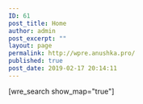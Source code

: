 ```yaml
---
ID: 61
post_title: Home
author: admin
post_excerpt: ""
layout: page
permalink: http://wpre.anushka.pro/
published: true
post_date: 2019-02-17 20:14:11
---
```

<!-- wp:shortcode -->
[wre_search show_map="true"]
<!-- /wp:shortcode -->